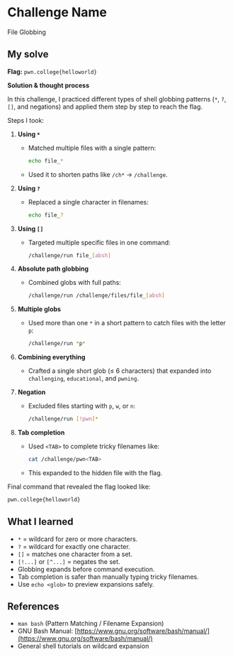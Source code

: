 # Challenge Name
File Globbing

## My solve
**Flag:** `pwn.college{helloworld}`

**Solution & thought process**

In this challenge, I practiced different types of shell globbing patterns (`*`, `?`, `[]`, and negations) and applied them step by step to reach the flag.

Steps I took:

1. **Using `*`**
   - Matched multiple files with a single pattern:
     ```bash
     echo file_*
     ```
   - Used it to shorten paths like `/ch*` → `/challenge`.

2. **Using `?`**
   - Replaced a single character in filenames:
     ```bash
     echo file_?
     ```

3. **Using `[]`**
   - Targeted multiple specific files in one command:
     ```bash
     /challenge/run file_[absh]
     ```

4. **Absolute path globbing**
   - Combined globs with full paths:
     ```bash
     /challenge/run /challenge/files/file_[absh]
     ```

5. **Multiple globs**
   - Used more than one `*` in a short pattern to catch files with the letter `p`:
     ```bash
     /challenge/run *p*
     ```

6. **Combining everything**
   - Crafted a single short glob (≤ 6 characters) that expanded into `challenging`, `educational`, and `pwning`.

7. **Negation**
   - Excluded files starting with `p`, `w`, or `n`:
     ```bash
     /challenge/run [!pwn]*
     ```

8. **Tab completion**
   - Used `<TAB>` to complete tricky filenames like:
     ```bash
     cat /challenge/pwn<TAB>
     ```
   - This expanded to the hidden file with the flag.

Final command that revealed the flag looked like:
```bash
pwn.college{helloworld}
```

## What I learned
- `*` = wildcard for zero or more characters.
- `?` = wildcard for exactly one character.
- `[]` = matches one character from a set.
- `[!...]` or `[^...]` = negates the set.
- Globbing expands before command execution.
- Tab completion is safer than manually typing tricky filenames.
- Use `echo <glob>` to preview expansions safely.

## References
- `man bash` (Pattern Matching / Filename Expansion)
- GNU Bash Manual: [https://www.gnu.org/software/bash/manual/](https://www.gnu.org/software/bash/manual/)
- General shell tutorials on wildcard expansion
